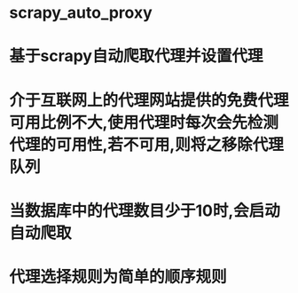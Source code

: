 # scrapy_auto_proxy

# 基于scrapy自动爬取代理并设置代理

# 介于互联网上的代理网站提供的免费代理可用比例不大,使用代理时每次会先检测代理的可用性,若不可用,则将之移除代理队列

# 当数据库中的代理数目少于10时,会启动自动爬取

# 代理选择规则为简单的顺序规则
